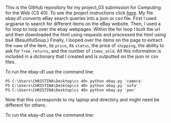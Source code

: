 This is the GitHub repository for my project_03 submission for Computing for the Web (CS 40). To see the project instructions click [here](https://github.com/mikeizbicki/cmc-csci040/tree/2022fall/project_03).
My file ebay.d1 converts eBay search queries into a json or csv file. First I used argparse to search for different items on the eBay website. Then, I used a for loop to loop over the ebay webpages. 
Within the for loop I built the url and then downloaded the html using requests and processed the html using bs4 (BeautifulSoup.) 
Finally, I looped over the items on the page to extract the `name` of the item, its `price`, its `status`, the price of `shipping`, the ability to ask for `free_returns`, and the number of `items_sold`.
All this information is included in a dictionary that I created and is outputted on the json or csv files. 
 
To run the ebay-d1 use the command line:
```
PS C:\Users\CHRISTINA\Desktop\cs 40> python ebay.py 'camera'
PS C:\Users\CHRISTINA\Desktop\cs 40> python ebay.py 'sofa'
PS C:\Users\CHRISTINA\Desktop\cs 40> python ebay.py 'pen'
```
 
Note that this corresponds to my laptop and directory and might need be different for others. 
 
To run the ebay-d1 use the command line:
